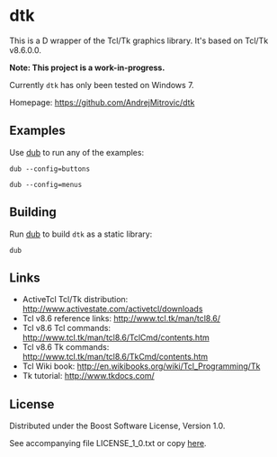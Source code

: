 # dtk

This is a D wrapper of the Tcl/Tk graphics library. It's based on Tcl/Tk v8.6.0.0.

**Note: This project is a work-in-progress.**

Currently `dtk` has only been tested on Windows 7.

Homepage: https://github.com/AndrejMitrovic/dtk

## Examples

Use [dub] to run any of the examples:

```
dub --config=buttons

dub --config=menus
```

## Building

Run [dub] to build `dtk` as a static library:

```
dub
```

## Links

- ActiveTcl Tcl/Tk distribution: http://www.activestate.com/activetcl/downloads
- Tcl v8.6 reference links: http://www.tcl.tk/man/tcl8.6/
- Tcl v8.6 Tcl commands: http://www.tcl.tk/man/tcl8.6/TclCmd/contents.htm
- Tcl v8.6 Tk commands: http://www.tcl.tk/man/tcl8.6/TkCmd/contents.htm
- Tcl Wiki book: http://en.wikibooks.org/wiki/Tcl_Programming/Tk
- Tk tutorial: http://www.tkdocs.com/

## License

Distributed under the Boost Software License, Version 1.0.

See accompanying file LICENSE_1_0.txt or copy [here][BoostLicense].

[BoostLicense]: http://www.boost.org/LICENSE_1_0.txt
[dub]: http://code.dlang.org/download
